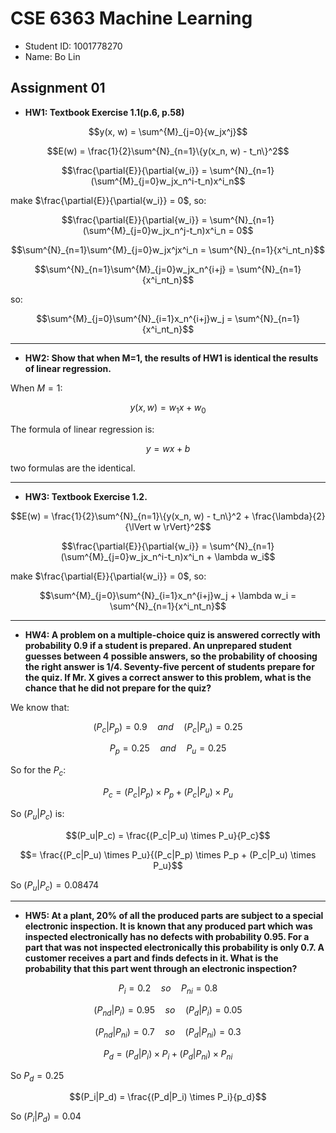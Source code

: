 # CSE 6363 Machine Learning

- Student ID: 1001778270
- Name: Bo Lin

## Assignment 01

- **HW1: Textbook  Exercise 1.1(p.6, p.58)**

$$y(x, w) = \sum^{M}_{j=0}{w_jx^j}$$

$$E(w) = \frac{1}{2}\sum^{N}_{n=1}\{y(x_n, w) - t_n\}^2$$

$$\frac{\partial{E}}{\partial{w_i}} = \sum^{N}_{n=1}(\sum^{M}_{j=0}w_jx_n^i-t_n)x^i_n$$

make $\frac{\partial{E}}{\partial{w_i}} = 0$, so:

$$\frac{\partial{E}}{\partial{w_i}} = \sum^{N}_{n=1}(\sum^{M}_{j=0}w_jx_n^j-t_n)x^i_n = 0$$

$$\sum^{N}_{n=1}\sum^{M}_{j=0}w_jx^jx^i_n = \sum^{N}_{n=1}{x^i_nt_n}$$

$$\sum^{N}_{n=1}\sum^{M}_{j=0}w_jx_n^{i+j} = \sum^{N}_{n=1}{x^i_nt_n}$$

so:

$$\sum^{M}_{j=0}\sum^{N}_{i=1}x_n^{i+j}w_j = \sum^{N}_{n=1}{x^i_nt_n}$$

---

- **HW2: Show that when M=1, the results of HW1 is identical the results of linear regression.**

When $M = 1$:

$$y(x, w) = w_1x + w_0$$

The formula of linear regression is:

$$y = wx + b$$

two formulas are the identical.

---

- **HW3: Textbook  Exercise 1.2.**

$$E(w) = \frac{1}{2}\sum^{N}_{n=1}\{y(x_n, w) - t_n\}^2 + \frac{\lambda}{2} {\lVert w \rVert}^2$$

$$\frac{\partial{E}}{\partial{w_i}} = \sum^{N}_{n=1}(\sum^{M}_{j=0}w_jx_n^i-t_n)x^i_n + \lambda w_i$$

make $\frac{\partial{E}}{\partial{w_i}} = 0$, so:

$$\sum^{M}_{j=0}\sum^{N}_{i=1}x_n^{i+j}w_j + \lambda w_i = \sum^{N}_{n=1}{x^i_nt_n}$$

---

- **HW4: A problem on a multiple-choice quiz is answered correctly with probability 0.9 if a student is prepared. An unprepared student guesses between 4 possible answers, so the probability of choosing the right answer is 1/4. Seventy-five percent of students prepare for the quiz. If Mr. X gives a correct answer to this problem, what is the chance that he did not prepare for the quiz?**

We know that:

$$(P_c|P_p) = 0.9 \quad and \quad (P_c|P_u) = 0.25$$

$$P_p = 0.25 \quad and \quad P_u = 0.25$$

So for the $P_c$:

$$P_c = (P_c|P_p) \times P_p + (P_c|P_u) \times P_u$$

So $(P_u|P_c)$ is:

$$(P_u|P_c)  = \frac{(P_c|P_u) \times P_u}{P_c}$$

$$= \frac{(P_c|P_u) \times P_u}{(P_c|P_p) \times P_p + (P_c|P_u) \times P_u}$$

So $(P_u|P_c) = 0.08474$

---

- **HW5: At a plant, 20% of all the produced parts are subject to a special electronic inspection. It is known that any produced part which was inspected electronically has no defects with probability 0.95. For a part that was not inspected electronically this probability is only 0.7. A customer receives a part and finds defects in it. What is the probability that this part went through an electronic inspection?**

$$P_i = 0.2 \quad so \quad P_{ni} = 0.8$$

$$(P_{nd}|P_i) = 0.95 \quad so \quad (P_d|P_i) = 0.05$$

$$(P_{nd}|P_{ni}) = 0.7 \quad so \quad (P_d|P_{ni}) = 0.3$$

$$P_d = (P_d|P_i) \times P_i + (P_d|P_{ni}) \times P_{ni}$$

So $P_d = 0.25$

$$(P_i|P_d) = \frac{(P_d|P_i) \times P_i}{p_d}$$

So $(P_i|P_d) = 0.04$
